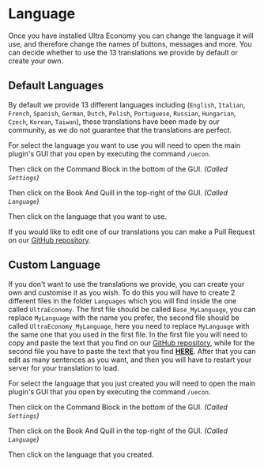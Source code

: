 # Language
Once you have installed Ultra Economy you can change the language it will use, and therefore change the names of buttons, messages and more. You can decide whether to use the 13 translations we provide by default or create your own.
<br>

## Default Languages
By default we provide 13 different languages including (`English`, `Italian`, `French`, `Spanish`, `German`, `Dutch`, `Polish`, `Portuguese`, `Russian`, `Hungarian`, `Czech`, `Korean`, `Taiwan`), these translations have been made by our community, as we do not guarantee that the translations are perfect.
<br>

For select the language you want to use you will need to open the main plugin's GUI that you open by executing the command `/uecon`.
<br>

Then click on the Command Block in the bottom of the GUI. *(Called `Settings`)*
<br>

Then click on the Book And Quill in the top-right of the GUI. *(Called `Language`)*
<br>

Then click on the language that you want to use.
<br>

If you would like to edit one of our translations you can make a Pull Request on our [GitHub repository](https://github.com/TechsCode-Team/PluginTranslations/tree/main/Translations).
<br>

## Custom Language
If you don't want to use the translations we provide, you can create your own and customise it as you wish. To do this you will have to create 2 different files in the folder `Languages` which you will find inside the one called `UltraEconomy`. The first file should be called `Base_MyLanguage`, you can replace `MyLanguage` with the name you prefer, the second file should be called `UltraEconomy_MyLanguage`, here you  need to replace `MyLanguage` with the same one that you used in the first file. In the first file you will need to copy and paste the text that you find on our [GitHub repository](https://github.com/TechsCode-Team/PluginTranslations/blob/main/Templates/Base_English.lang), while for the second file you have to paste the text that you find **[HERE](https://github.com/TechsCode-Team/PluginTranslations/blob/main/Templates/UltraEconomy_English.lang)**. After that you can edit as many sentences as you want, and then you will have to restart your server for your translation to load.
<br>
 
For select the language that you just created you will need to open the main plugin's GUI that you open by executing the command `/uecon`.
<br>

Then click on the Command Block in the bottom of the GUI. *(Called `Settings`)*
<br>

Then click on the Book And Quill in the top-right of the GUI. *(Called `Language`)*
<br>

Then click on the language that you created.

